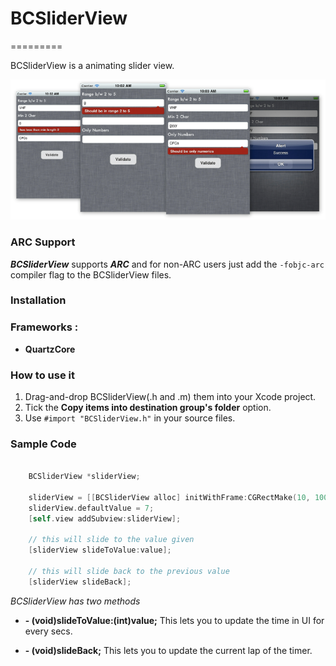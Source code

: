 # BCSliderView #
=========

BCSliderView is a animating slider view.

![iOSValidator framework screen](https://github.com/07cs07/BCSliderView/blob/master/ScreenShot.png)

### ARC Support ###
***BCSliderView*** supports ***ARC*** and for non-ARC users just add the `-fobjc-arc` compiler flag to the BCSliderView files.

### Installation ###

### Frameworks :
- **QuartzCore**

### How to use it

1. Drag-and-drop BCSliderView(.h and .m) them into your Xcode project.
2. Tick the **Copy items into destination group's folder** option.
3. Use `#import "BCSliderView.h"` in  your source files.

### Sample Code
	
```objective-c

    BCSliderView *sliderView;

    sliderView = [[BCSliderView alloc] initWithFrame:CGRectMake(10, 100, 100, 100)];
    sliderView.defaultValue = 7;
    [self.view addSubview:sliderView];

	// this will slide to the value given
    [sliderView slideToValue:value]; 

	// this will slide back to the previous value
    [sliderView slideBack]; 
```

*BCSliderView has two methods*

- **- (void)slideToValue:(int)value;** This lets you to update the time in UI for every secs.

- **- (void)slideBack;** This lets you to update the current lap of the timer.

 